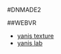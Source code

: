 #DNMADE2

##WEBVR

* [yanis texture](https://hella-yanis.github.io/TestVR/demoVR.html)
* [yanis lab](https://hella-yanis.github.io/TestVR/lab.html)




